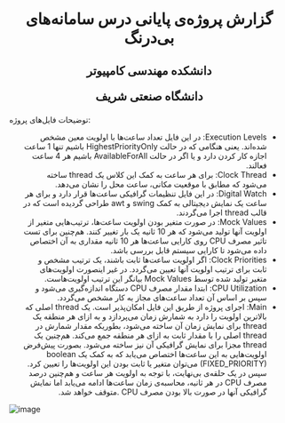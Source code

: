 <h1 align="center">
گزارش پروژه‌ی پایانی درس سامانه‌های بی‌درنگ
</h1>
<h2 align="center">
  دانشكده مهندسی کامپيوتر
  
  دانشگاه صنعتی شریف      
</h2>

توضیحات فایل‌های پروژه:
<ul dir='rtl'>
  <li>Execution Levels: در این فایل تعداد ساعت‌ها با اولویت معین مشخص شده‌اند. یعنی هنگامی که در حالت HighestPriorityOnly باشیم تنها 1 ساعت اجازه کار کردن دارد و یا اگر در حالت AvailableForAll باشیم هر 4 ساعت فعالند.</li>
  <li>Clock Thread: برای هر ساعت به کمک این کلاس یک thread ساخته می‌شود که مطابق با موقعیت مکانی، ساعت محل را نشان می‌دهد.</li>
  <li>Digital Watch: در این فایل تنظیمات گرافیکی ساعت‌ها قرار دارد و برای هر ساعت یک نمایش دیجیتالی به کمک swing و awt طراحی گردیده است که در قالب thread اجرا می‌گردند.</li>
  <li>Mock Values: در صورت متغیر بودن اولویت ساعت‌ها، ترتیب‌هایی متغیر از اولویت آنها تولید می‌شود که هر 10 ثانیه یک بار تغییر کنند. هم‌چنین برای تست تاثیر مصرف CPU روی کارایی ساعت‌ها هر 10 ثانیه مقداری به آن اختصاص داده می‌شود تا کارایی سیستم قابل بررسی باشد. </li> 
  <li>Clock Priorities: اگر اولویت ساعت‌ها ثابت باشند، یک ترتیب مشخص و ثابت برای ترتیب اولویت آنها تعیین می‌گردد. در غیر اینصورت اولویت‌های متغیر تولید شده توسط Mock Values بیانگر این ترتیب اولویت‌هاست. </li>
  <li>CPU Utilization: ابتدا مقدار مصرف CPU دستگاه اندازه‌گیری می‌شود و سپس بر اساس آن تعداد ساعت‌های مجاز به کار مشخص می‌گردد. </li>
  <li>Main: اجرای پروژه از طریق این فایل امکان‌پذیر است. یک thread اصلی که بالاترین اولویت را دارد به شمارش زمان می‌پردازد و به ازای هر منطقه یک thread برای نمایش زمان آن ساخته می‌شود، بطوریکه مقدار شمارش در thread اصلی را با مقدار ثابت به ازای هر منطقه جمع می‌کند. هم‌چنین یک thread مجزا برای نمایش گرافیکی آن نیز ساخته می‌شود. بصورت پیش‌فرض اولویت‌هایی به این ساعت‌ها اختصاص می‌یابد که به کمک یک boolean (FIXED_PRIORITY) می‌توان متغیر یا ثابت بودن این اولویت‌ها را تعیین کرد. سپس در یک حلقه‌ی بی‌نهایت، با توجه به اولویت هر ساعت و هم‌چنین درصد مصرف CPU در هر ثانیه، محاسبه‌ی زمان  ساعت‌ها ادامه می‌یابد اما نمایش گرافیکی آنها در صورت بالا بودن مصرف CPU .متوقف خواهد شد. </li>
</ul>

![image](https://user-images.githubusercontent.com/45297279/180617631-8ae1dc32-a3a1-4013-ad40-df0f02b5bcb8.png)
